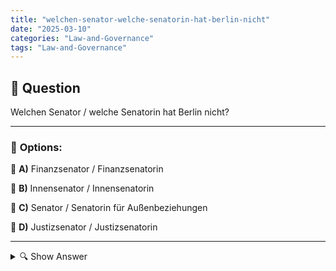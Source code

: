 ```yaml
---
title: "welchen-senator-welche-senatorin-hat-berlin-nicht"
date: "2025-03-10"
categories: "Law-and-Governance"
tags: "Law-and-Governance"
---
```


## 📌 **Question**

Welchen Senator / welche Senatorin hat Berlin nicht?



---

### 📝 **Options:**

🔘 **A)** Finanzsenator / Finanzsenatorin

🔘 **B)** Innensenator / Innensenatorin

🔘 **C)** Senator / Senatorin für Außenbeziehungen

🔘 **D)** Justizsenator / Justizsenatorin

---

<details>
  <summary>🔍 Show Answer</summary>

  <p>
💡  <b>Correct Answer:</b>  c
  </p>
  <p>
    📖<b>Explanation:</b>
    In der Berliner Landesregierung gibt es mehrere Senatoren, die jeweils unterschiedliche Ressorts verantworten, wie Finanzen, Inneres und Justiz. Diese Senatoren bilden den Senat von Berlin, der die Verwaltung der Hauptstadt leitet. Allerdings übernimmt die Außenpolitik hauptsächlich die Bundesebene in Deutschland, weshalb Berlin typischerweise keinen eigenen Senator für Außenbeziehungen hat. Diese Frage prüft das Verständnis der spezifischen Aufgabenverteilung innerhalb des Berliner Senats.
  </p>
</details>
